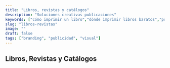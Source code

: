 ```yaml
---
title: "Libros, revistas y catálogos"
description: "Soluciones creativas publicaciones"
keywords: ["cómo imprimir un libro","dónde imprimir libros baratos","presupuesto impresión libros","imprenta online presupuesto libros","imprimir libros PDF online","imprimir libros online precios","imprimir y encuadernar libros","imprimir revistas online","presupuesto imprimir revistas","imprimir catálogo precio"]
slug: "libros-revistas"
image: ""
draft: false
tags: ["branding", "publicidad", "visual"]
---
```


## Libros, Revistas y Catálogos


